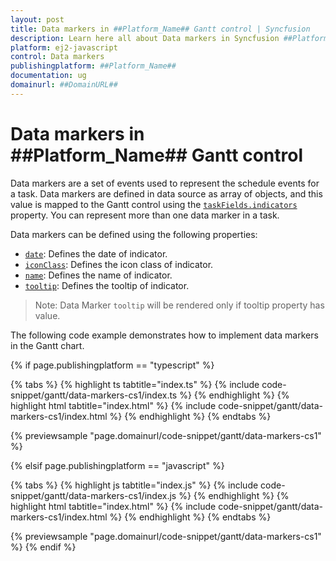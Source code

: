 ```yaml
---
layout: post
title: Data markers in ##Platform_Name## Gantt control | Syncfusion
description: Learn here all about Data markers in Syncfusion ##Platform_Name## Gantt control of Syncfusion Essential JS 2 and more.
platform: ej2-javascript
control: Data markers 
publishingplatform: ##Platform_Name##
documentation: ug
domainurl: ##DomainURL##
---
```


# Data markers in ##Platform_Name## Gantt control

Data markers are a set of events used to represent the schedule events for a task. Data markers are defined in data source as array of objects, and this value is mapped to the Gantt control using the [`taskFields.indicators`](../api/gantt/taskFields/#indicators) property. You can represent more than one data marker in a task.

Data markers can be defined using the following properties:

* [`date`](../api/gantt/iIndicator/#date): Defines the date of indicator.
* [`iconClass`](../api/gantt/iIndicator/#iconclass): Defines the icon class of indicator.
* [`name`](../api/gantt/iIndicator/#name): Defines the name of indicator.
* [`tooltip`](../api/gantt/iIndicator/#tooltip): Defines the tooltip of indicator.

>Note: Data Marker `tooltip` will be rendered only if tooltip property has value.

The following code example demonstrates how to implement data markers in the Gantt chart.

{% if page.publishingplatform == "typescript" %}

 {% tabs %}
{% highlight ts tabtitle="index.ts" %}
{% include code-snippet/gantt/data-markers-cs1/index.ts %}
{% endhighlight %}
{% highlight html tabtitle="index.html" %}
{% include code-snippet/gantt/data-markers-cs1/index.html %}
{% endhighlight %}
{% endtabs %}
        
{% previewsample "page.domainurl/code-snippet/gantt/data-markers-cs1" %}

{% elsif page.publishingplatform == "javascript" %}

{% tabs %}
{% highlight js tabtitle="index.js" %}
{% include code-snippet/gantt/data-markers-cs1/index.js %}
{% endhighlight %}
{% highlight html tabtitle="index.html" %}
{% include code-snippet/gantt/data-markers-cs1/index.html %}
{% endhighlight %}
{% endtabs %}

{% previewsample "page.domainurl/code-snippet/gantt/data-markers-cs1" %}
{% endif %}
